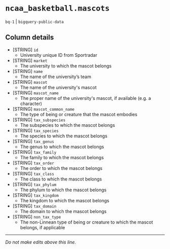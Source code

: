 # `ncaa_basketball.mascots`
`bq-1` | `bigquery-public-data`

## Column details
* [STRING]    `id`
  - University unique ID from Sportradar
* [STRING]    `market`
  - The university to which the mascot belongs
* [STRING]    `name`
  - The name of the university’s team
* [STRING]    `mascot`
  - The name of the university's mascot
* [STRING]    `mascot_name`
  - The proper name of the university's mascot, if available (e.g. a character)
* [STRING]    `mascot_common_name`
  - The type of being or creature that the mascot embodies
* [STRING]    `tax_subspecies`
  - The subspecies to which the mascot belongs
* [STRING]    `tax_species`
  - The species to which the mascot belongs
* [STRING]    `tax_genus`
  - The genus to which the mascot belongs
* [STRING]    `tax_family`
  - The family to which the mascot belongs
* [STRING]    `tax_order`
  - The order to which the mascot belongs
* [STRING]    `tax_class`
  - The class to which the mascot belongs
* [STRING]    `tax_phylum`
  - The phylum to which the mascot belongs
* [STRING]    `tax_kingdom`
  - The kingdom to which the mascot belongs
* [STRING]    `tax_domain`
  - The domain to which the mascot belongs
* [STRING]    `non_tax_type`
  - The non-Linnean type of being or creature to which the mascot belongs, if applicable

-------------------------------------------------------------------------------
*Do not make edits above this line.*
